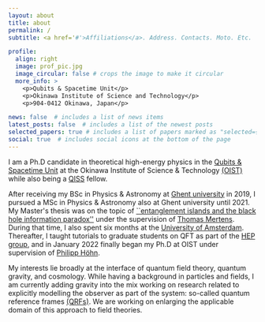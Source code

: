 ```yaml
---
layout: about
title: about
permalink: /
subtitle: <a href='#'>Affiliations</a>. Address. Contacts. Moto. Etc.

profile:
  align: right
  image: prof_pic.jpg
  image_circular: false # crops the image to make it circular
  more_info: >
    <p>Qubits & Spacetime Unit</p>
    <p>Okinawa Institute of Science and Technology</p>
    <p>904-0412 Okinawa, Japan</p>

news: false  # includes a list of news items
latest_posts: false  # includes a list of the newest posts
selected_papers: true # includes a list of papers marked as "selected={true}"
social: true  # includes social icons at the bottom of the page
---
```


I am a Ph.D candidate in theoretical high-energy physics in the [Qubits & Spacetime Unit](https://groups.oist.jp/quast) at the Okinawa Institute of Science
& Technology [(OIST)](https://www.oist.jp/) while also being a [QISS](https://www.qiss.fr/) fellow. 

After receiving my BSc in Physics & Astronomy at [Ghent university](https://www.ugent.be/en) in 2019, I pursued a MSc in Physics & Astronomy also at Ghent university until 2021. 
My Master's thesis was on the topic of [``entanglement islands and the black hole information paradox''](https://lib.ugent.be/en/catalog/rug01:003008213?i=1&q=Julian+De+Vuyst)  under the supervision of [Thomas Mertens](https://www.ugent.be/en/research/explorer/eu-trackrecord/heu/heu-erc/bhhqg.htm). During that time, I also spent six months at the [University of Amsterdam](https://www.uva.nl/en?cb). Thereafter, I taught tutorials to graduate students on QFT as part of the [HEP group](https://hepth.ugent.be/), and in January 2022 finally began my Ph.D at OIST under supervision of [Philipp Höhn](https://groups.oist.jp/quast/philipp-hoehn).

My interests lie broadly at the interface of quantum field theory, quantum gravity, and cosmology. While having a background in particles and fields, I am currently adding gravity into the mix working on research related to explicitly modelling the observer as part of the system: so-called quantum reference frames [(QRFs)](https://groups.oist.jp/quast/quantum-reference-systems-and-quantum-general-covariance). 
We are working on enlarging the applicable domain of this approach to field theories.